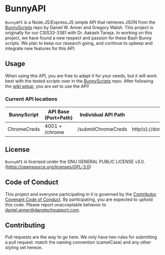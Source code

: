 # BunnyAPI

`BunnyAPI` is a Node.JS/Express.JS simple API that retrieves JSON from the [BunnyScripts](https://github.com/danner26/BunnyScripts) repo by Daniel W. Anner and Gregory Walsh. This project is originally for our CSIS33-3381 with Dr. Aakash Taneja. In working on this project, we have found a new respect and passion for these Bash Bunny scripts. We plan to keep our research going, and continue to upkeep and integrate new features for this API.

## Usage
When using this API, you are free to adapt it for your needs, but it will work best with the tested scripts over in the [BunnyScripts](https://github.com/danner26/BunnyScripts) repo. After following the [wiki setup](https://github.com/danner26/BunnyAPI/wiki/Setup-Install-Guide), you are set to use the API!

### Current API locations
| BunnyScript       | API Base (Port+Path) | Individual API Path | Full API Path                                      |
| ----------------- | -------------------- | ------------------- | -------------------------------------------------- |
| ChromeCreds       | 4001 + /chrome       | /submitChromeCreds  | http(s)://domain.tld:4001/chrome/submitChromeCreds |

## License
`BunnyAPI` is licensed under the GNU GENERAL PUBLIC LICENSE v3.0. (https://opensource.org/licenses/GPL-3.0)

## Code of Conduct
This project and everyone participating in it is governed by the [Contributor Covenant Code of Conduct](CODE_OF_CONDUCT.md). By participating, you are expected to uphold this code. Please report unacceptable behavior to [daniel.anner@danstechsupport.com](mailto:daniel.anner@danstechsupport.com).

## Contributing

Pull requests are the way to go here. We only have two rules for submitting a pull request: match the naming convention (camelCase) and any other styling set hereon. 
